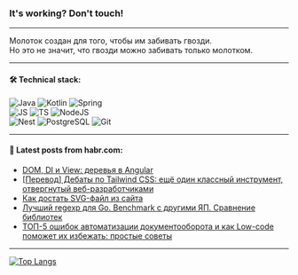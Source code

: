 ### It's working? Don't touch!

---
Молоток создан для того, чтобы им забивать гвозди. <br>
Но это не значит, что гвозди можно забивать только молотком.

---

#### 🛠️ Technical stack:

![Java](https://img.shields.io/badge/Java-informational?logo=Oracle&style=flat&logoColor=white&color=FF4500)
![Kotlin](https://img.shields.io/badge/Kotlin-informational?logo=Kotlin&style=flat&logoColor=white&color=774D97)
![Spring](https://img.shields.io/badge/SpringBoot-informational?logo=SpringBoot&style=flat&logoColor=white&color=6DB33F) <br>
![JS](https://img.shields.io/badge/JS-informational?logo=javaScript&style=flat&logoColor=black&color=F7Df1E)
![TS](https://img.shields.io/badge/TypeScript-informational?logo=typeScript&style=flat&logoColor=black&color=0667A8)
![NodeJS](https://img.shields.io/badge/NodeJS-informational?logo=node.js&style=flat&logoColor=white&color=70A760) <br>
![Nest](https://img.shields.io/badge/NestJS-informational?logo=NestJS&style=flat&logoColor=white&color=E0234E)
![PostgreSQL](https://img.shields.io/badge/PostgreSQL-informational?logo=PostgreSQL&style=flat&logoColor=white&color=DAA520)
![Git](https://img.shields.io/badge/Git-informational?logo=git&style=flat&logoColor=white&color=778899)

___

#### 💬 Latest posts from habr.com:

<!-- BLOG-POST-LIST:START -->
- [DOM, DI и View: деревья в Angular](https://habr.com/ru/companies/tinkoff/articles/756024/?utm_source=habrahabr&utm_medium=rss&utm_campaign=756024)
- [[Перевод] Дебаты по Tailwind CSS: ещё один классный инструмент, отвергнутый веб-разработчиками](https://habr.com/ru/articles/756242/?utm_source=habrahabr&utm_medium=rss&utm_campaign=756242)
- [Как достать SVG-файл из сайта](https://habr.com/ru/articles/756226/?utm_source=habrahabr&utm_medium=rss&utm_campaign=756226)
- [Лучший regexp для Go. Benchmark c другими ЯП. Сравнение библиотек](https://habr.com/ru/articles/756222/?utm_source=habrahabr&utm_medium=rss&utm_campaign=756222)
- [ТОП-5 ошибок автоматизации документооборота и как Low-code поможет их избежать: простые советы](https://habr.com/ru/companies/comindware/articles/756218/?utm_source=habrahabr&utm_medium=rss&utm_campaign=756218)
<!-- BLOG-POST-LIST:END -->

---
[![Top Langs](https://github-readme-stats-git-master-advtsetting-gmailcom.vercel.app/api/top-langs/?username=zloylis&langs_count=10&hide_title=false&title_color=e6edf3&size_weight=0.5&count_weight=0.5&layout=compact&hide_border=true&theme=dracula)](https://github.com/zloylis)

<!-- ![GitHub stats](https://github-readme-stats-git-master-advtsetting-gmailcom.vercel.app/api?username=zloylis&show_icons=true&hide_border=true&theme=dracula&hide_title=true&include_all_commits=true&count_private=true&hide=contribs&hide_rank=true) -->

